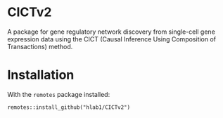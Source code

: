 # CICTv2
A package for gene regulatory network discovery from single-cell gene expression data using the CICT (Causal Inference Using Composition of Transactions) method.

# Installation
With the `remotes` package installed:
```
remotes::install_github("hlab1/CICTv2")
```